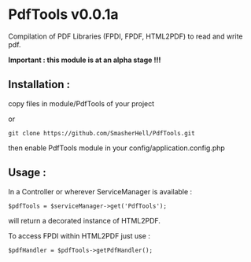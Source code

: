 PdfTools v0.0.1a
============

Compilation of PDF Libraries (FPDI, FPDF, HTML2PDF) to read and write pdf.

**Important : this module is at an alpha stage !!!**

Installation : 
--------------

copy files in module/PdfTools of your project

or

```
git clone https://github.com/SmasherHell/PdfTools.git
```

then enable PdfTools module in your config/application.config.php

Usage :
-------
In a Controller or wherever ServiceManager is available :

```
$pdfTools = $serviceManager->get('PdfTools');
```

will return a decorated instance of HTML2PDF.

To access FPDI within HTML2PDF just use :

```
$pdfHandler = $pdfTools->getPdfHandler();
```
